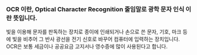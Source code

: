 ### OCR 이란, Optical Character Recognition 줄임말로 광학 문자 인식 이란 뜻입니다. 



빛을 이용해 문자를 판독하는 장치로 종이에 인쇄되거나 손으로 쓴 문자, 기호, 마크 등에 빛을 비추어 그 반사 광선을 전기 신호로 바꾸어 컴퓨터에 입력하는 장치입니다. OCR은 보통 세금이나 공공요금 고지서나 영수증에 많이 사용된다고 합니다.

